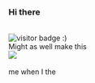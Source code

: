 ### Hi there
<br>
 <img src="https://visitor-badge.glitch.me/badge?page_id=CASTLE-hot.CASTLE-hot" alt="visitor badge :)">
 <br>
Might as well make this <br>
<img src="https://github-readme-stats.vercel.app/api?username=CASTLE-hot&theme=cobalt"><br><br>
me when I the
<!--
**CASTLE-hot/CASTLE-hot** is a ✨ _special_ ✨ repository because its `README.md` (this file) appears on your GitHub profile.
-->

